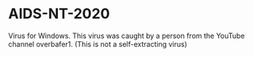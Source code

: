 # AIDS-NT-2020
Virus for Windows.
This virus was caught by a person from the YouTube channel overbafer1.
(This is not a self-extracting virus)
